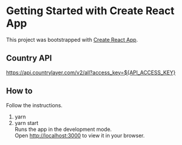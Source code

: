 # Getting Started with Create React App

This project was bootstrapped with [Create React App](https://github.com/facebook/create-react-app).

## Country API
https://api.countrylayer.com/v2/all?access_key=${API_ACCESS_KEY}

## How to 
Follow the instructions.
1. yarn
2. yarn start\
Runs the app in the development mode.\
Open [http://localhost:3000](http://localhost:3000) to view it in your browser.

